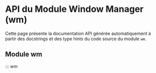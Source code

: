 # API du Module Window Manager (wm)

Cette page présente la documentation API générée automatiquement à partir des docstrings et des type hints du code source du module `wm`.

## Module wm

::: wm 